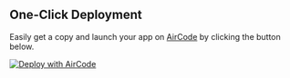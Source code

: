 

## One-Click Deployment

Easily get a copy and launch your app on [AirCode](https://aircode-test.com/) by clicking the button below.

[![Deploy with AirCode](https://aircode-test.com/aircode-deploy-button.svg)](https://aircode-test.com/dashboard?owner=chencl2bjtest2&repo=test4&branch=main&path=4&appname=2)